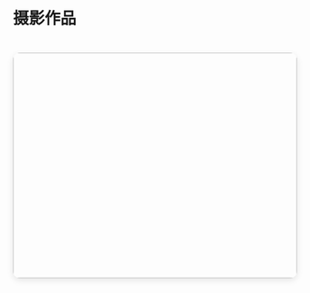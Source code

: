 <!--
 * @Author: yuhao 1334890761@qq.com
 * @Date: 2025-01-04 14:11:26
 * @LastEditors: yuhao 1334890761@qq.com
 * @LastEditTime: 2025-01-06 09:46:47
 * @FilePath: /MyBlog/docs/photography/index.md
 * @Description: 这是默认设置,请设置`customMade`, 打开koroFileHeader查看配置 进行设置: https://github.com/OBKoro1/koro1FileHeader/wiki/%E9%85%8D%E7%BD%AE
-->
# 摄影作品

<script setup>
import { ref } from 'vue'


// 图片列表
const photos = ref([
  {
    name: 'IMG_9911',
    path: '../images/IMG_9911.JPG',
  },
  {
    name: 'IMG_9912',
    path: '../images/IMG_9912.JPG',
  }
])
</script>

<div class="photo-grid">
  <div v-for="photo in photos" :key="photo.path" class="photo-card">
    <div class="photo-image">
      <img :src="photo.path" :alt="photo.description">
    </div>
  </div>
</div>

<style scoped>
.photo-grid {
  display: grid;
  grid-template-columns: repeat(auto-fill, minmax(300px, 1fr));
  gap: 24px;
  padding: 24px 0;
}

.photo-card {
  background: var(--vp-c-bg-soft);
  border-radius: 12px;
  overflow: hidden;
  box-shadow: 0 4px 12px rgba(0, 0, 0, 0.1);
  transition: all 0.3s ease;
}

.photo-card:hover {
  transform: translateY(-4px);
  box-shadow: 0 6px 16px rgba(0, 0, 0, 0.15);
}

.photo-image {
  width: 100%;
  height: 400px;
  overflow: hidden;
}

.photo-image img {
  width: 100%;
  height: 100%;
  object-fit: cover;
  transition: transform 0.3s ease;
}

.photo-card:hover .photo-image img {
  transform: scale(1.05);
}


.meta {
  display: flex;
  justify-content: space-between;
  font-size: 0.9rem;
  color: var(--vp-c-text-2);
  margin-top: 8px;
}

.camera-info {
  display: flex;
  justify-content: space-between;
  font-size: 0.8rem;
  color: var(--vp-c-text-3);
  margin-top: 8px;
  padding-top: 8px;
  border-top: 1px solid var(--vp-c-divider);
}
</style> 